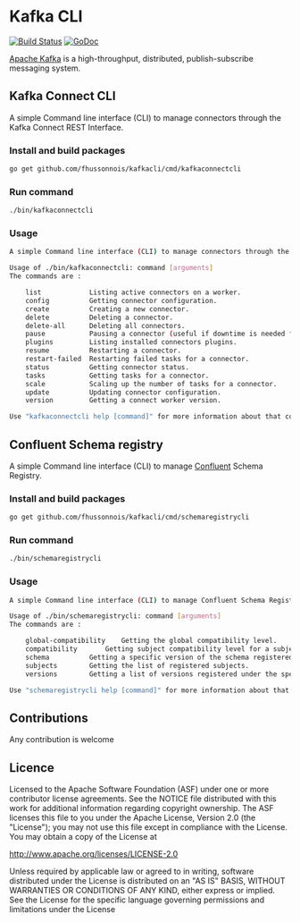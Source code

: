 Kafka CLI
=============================================================

[![Build Status](https://travis-ci.org/fhussonnois/kafkacli.svg?branch=master)](https://travis-ci.org/fhussonnois/kafkacli)
[![GoDoc](https://img.shields.io/badge/docs-GoDoc-blue.svg)](https://godoc.org/github.com/fhussonnois/kafkacli)

[Apache Kafka](http://kafka.apache.org/) is a high-throughput, distributed, publish-subscribe messaging system.

## Kafka Connect CLI

A simple Command line interface (CLI) to manage connectors through the Kafka Connect REST Interface.

### Install and build packages
```bash
go get github.com/fhussonnois/kafkacli/cmd/kafkaconnectcli
```

### Run command
```bash
./bin/kafkaconnectcli
```

### Usage

```bash
A simple Command line interface (CLI) to manage connectors through the Kafka Connect REST Interface.

Usage of ./bin/kafkaconnectcli: command [arguments] 
The commands are : 

    list            Listing active connectors on a worker.
    config          Getting connector configuration.
    create          Creating a new connector.
    delete          Deleting a connector.
    delete-all      Deleting all connectors.
    pause           Pausing a connector (useful if downtime is needed for the system the connector interacts with).
    plugins         Listing installed connectors plugins.
    resume          Restarting a connector.
    restart-failed  Restarting failed tasks for a connector.
    status          Getting connector status.
    tasks           Getting tasks for a connector.
    scale           Scaling up the number of tasks for a connector.
    update          Updating connector configuration.
    version         Getting a connect worker version.

Use "kafkaconnectcli help [command]" for more information about that command.

```

## Confluent Schema registry

A simple Command line interface (CLI) to manage [Confluent](http://docs.confluent.io/current/schema-registry/docs/api.html) Schema Registry.

### Install and build packages
```bash
go get github.com/fhussonnois/kafkacli/cmd/schemaregistrycli
```

### Run command
```bash
./bin/schemaregistrycli
```

### Usage

```bash
A simple Command line interface (CLI) to manage Confluent Schema Registry.

Usage of ./bin/schemaregistrycli: command [arguments] 
The commands are : 

	global-compatibility	Getting the global compatibility level.
	compatibility		Getting subject compatibility level for a subject.
	schema			Getting a specific version of the schema registered under this subject
	subjects		Getting the list of registered subjects.
	versions		Getting a list of versions registered under the specified subject.

Use "schemaregistrycli help [command]" for more information about that command.
```

## Contributions
Any contribution is welcome

## Licence
Licensed to the Apache Software Foundation (ASF) under one or more contributor license agreements. See the NOTICE file distributed with this work for additional information regarding copyright ownership. The ASF licenses this file to you under the Apache License, Version 2.0 (the "License"); you may not use this file except in compliance with the License. You may obtain a copy of the License at

http://www.apache.org/licenses/LICENSE-2.0

Unless required by applicable law or agreed to in writing, software distributed under the License is distributed on an "AS IS" BASIS, WITHOUT WARRANTIES OR CONDITIONS OF ANY KIND, either express or implied. See the License for the specific language governing permissions and limitations under the License